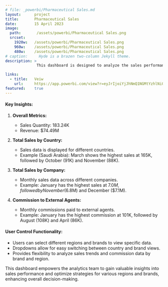 ```yaml
---
# file: _powerbi/Pharmaceutical Sales.md
layout:      project
title:       Pharmaceutical Sales
date:        15 April 2023
image:
  path:       /assets/powerbi/Pharmaceutical Sales.png
  srcset:
    1920w:   /assets/powerbi/Pharmaceutical Sales.png
    960w:    /assets/powerbi/Pharmaceutical Sales.png
    480w:    /assets/powerbi/Pharmaceutical Sales.png
# caption:     Hyde is a brazen two-column Jekyll theme.
description: >
              This dashboard is designed to analyze the sales performance of products across various regions and brands for a pharmaceutical company. It provides insights into sales quantities, revenue, and commissions to external agents, with user control functionality for easy data manipulation and visualization.

links:
  - title:   Veiw
    url:     https://app.powerbi.com/view?r=eyJrIjoiYjJhNmQ1NGMtYzhlNi00ZThkLWFmZjgtZTVlNWE3ZjM4NWUwIiwidCI6IjZiY2E4MzUxLTAxZDMtNDI1Mi04NWVhLWJkYThmOGQyMzViZCIsImMiOjl9
featured:    true
---
```

#### Key Insights:

1.  **Overall Metrics:**
    
    -   Sales Quantity: 183.24K
    -   Revenue: $74.49M
2.  **Total Sales by Country:**
    
    -   Sales data is displayed for different countries.
    -   Example (Saudi Arabia): March shows the highest sales at 165K, followed by October (91K) and November (88K).
3.  **Total Sales by Company:**
    
    -   Monthly sales data across different companies.
    -   Example: January has the highest sales at $7.0M, followed by November ($6.8M) and December ($7.1M).
4.  **Commission to External Agents:**
    
    -   Monthly commissions paid to external agents.
    -   Example: January has the highest commission at 101K, followed by August (108K) and April (86K).

#### User Control Functionality:

-   Users can select different regions and brands to view specific data.
-   Dropdowns allow for easy switching between country and brand views.
-   Provides flexibility to analyze sales trends and commission data by brand and region.

This dashboard empowers the analytics team to gain valuable insights into sales performance and optimize strategies for various regions and brands, enhancing overall decision-making.
